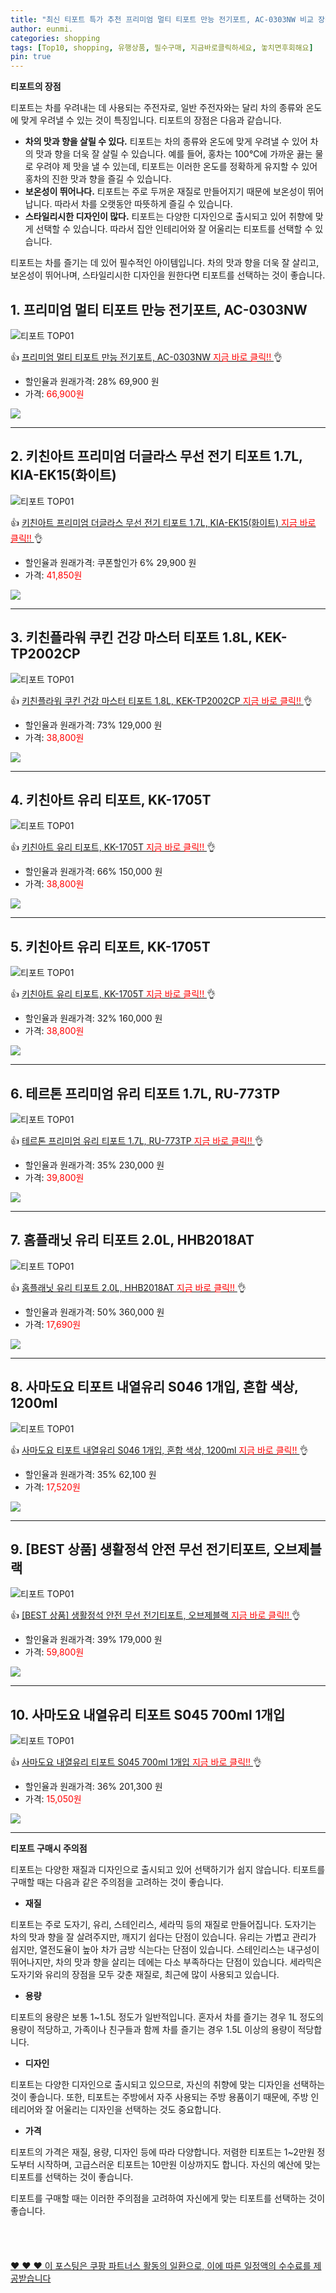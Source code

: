 ```yaml
---
title: "최신 티포트 특가 추천 프리미엄 멀티 티포트 만능 전기포트, AC-0303NW 비교 장점"
author: eunmi.
categories: shopping
tags: [Top10, shopping, 유행상품, 필수구매, 지금바로클릭하세요, 놓치면후회해요]
pin: true
---
```

**티포트의 장점**

티포트는 차를 우려내는 데 사용되는 주전자로, 일반 주전자와는 달리 차의 종류와 온도에 맞게 우려낼 수 있는 것이 특징입니다. 티포트의 장점은 다음과 같습니다.

* **차의 맛과 향을 살릴 수 있다.** 티포트는 차의 종류와 온도에 맞게 우려낼 수 있어 차의 맛과 향을 더욱 잘 살릴 수 있습니다. 예를 들어, 홍차는 100℃에 가까운 끓는 물로 우려야 제 맛을 낼 수 있는데, 티포트는 이러한 온도를 정확하게 유지할 수 있어 홍차의 진한 맛과 향을 즐길 수 있습니다.
* **보온성이 뛰어나다.** 티포트는 주로 두꺼운 재질로 만들어지기 때문에 보온성이 뛰어납니다. 따라서 차를 오랫동안 따뜻하게 즐길 수 있습니다.
* **스타일리시한 디자인이 많다.** 티포트는 다양한 디자인으로 출시되고 있어 취향에 맞게 선택할 수 있습니다. 따라서 집안 인테리어와 잘 어울리는 티포트를 선택할 수 있습니다.

티포트는 차를 즐기는 데 있어 필수적인 아이템입니다. 차의 맛과 향을 더욱 잘 살리고, 보온성이 뛰어나며, 스타일리시한 디자인을 원한다면 티포트를 선택하는 것이 좋습니다.

   

## 1. 프리미엄 멀티 티포트 만능 전기포트, AC-0303NW

![티포트 TOP01](https://thumbnail10.coupangcdn.com/thumbnails/remote/230x230ex/image/vendor_inventory/e32e/b9d8cc10996896ec543b50447b65c45af9bdf4038c434c48750006d26c23.jpg)


👍 [프리미엄 멀티 티포트 만능 전기포트, AC-0303NW <font color=red> 지금 바로 클릭!! </font> ](https://link.coupang.com/re/AFFSDP?lptag=AF3617701&subid=GithubCoopas&pageKey=7679802022&traceid=V0-153&itemId=20509686427&vendorItemId=4068920422) 👌 


- 할인율과 원래가격: 28%  69,900   원
- 가격: <span style='color:red'>66,900원</span>

[![](/discount_price.png)](https://link.coupang.com/re/AFFSDP?lptag=AF3617701&subid=GithubCoopas&pageKey=7679802022&traceid=V0-153&itemId=20509686427&vendorItemId=4068920422)

---


   

## 2. 키친아트 프리미엄 더글라스 무선 전기 티포트 1.7L, KIA-EK15(화이트)

![티포트 TOP01](https://thumbnail8.coupangcdn.com/thumbnails/remote/230x230ex/image/retail/images/209510207274816-aa2d3106-89e6-42ba-b31b-f7b5d0d47561.jpg)


👍 [키친아트 프리미엄 더글라스 무선 전기 티포트 1.7L, KIA-EK15(화이트) <font color=red> 지금 바로 클릭!! </font> ](https://link.coupang.com/re/AFFSDP?lptag=AF3617701&subid=GithubCoopas&pageKey=6484523429&traceid=V0-153&itemId=14209435200&vendorItemId=81454908120) 👌 


- 할인율과 원래가격: 쿠폰할인가 6%  29,900   원
- 가격: <span style='color:red'>41,850원</span>

[![](/discount_price.png)](https://link.coupang.com/re/AFFSDP?lptag=AF3617701&subid=GithubCoopas&pageKey=6484523429&traceid=V0-153&itemId=14209435200&vendorItemId=81454908120)

---


   

## 3. 키친플라워 쿠킨 건강 마스터 티포트 1.8L, KEK-TP2002CP

![티포트 TOP01](https://thumbnail8.coupangcdn.com/thumbnails/remote/230x230ex/image/retail/images/1850197773448713-283a9b55-c5ff-424c-b348-697aaa4da733.jpg)


👍 [키친플라워 쿠킨 건강 마스터 티포트 1.8L, KEK-TP2002CP <font color=red> 지금 바로 클릭!! </font> ](https://link.coupang.com/re/AFFSDP?lptag=AF3617701&subid=GithubCoopas&pageKey=7450496534&traceid=V0-153&itemId=19395108812&vendorItemId=3897713711) 👌 


- 할인율과 원래가격: 73%  129,000   원
- 가격: <span style='color:red'>38,800원</span>

[![](/discount_price.png)](https://link.coupang.com/re/AFFSDP?lptag=AF3617701&subid=GithubCoopas&pageKey=7450496534&traceid=V0-153&itemId=19395108812&vendorItemId=3897713711)

---


   

## 4. 키친아트 유리 티포트, KK-1705T

![티포트 TOP01](https://thumbnail7.coupangcdn.com/thumbnails/remote/230x230ex/image/retail/images/1408871165667646-42e3d30c-c144-4b7e-9384-83e7d825d3e1.jpg)


👍 [키친아트 유리 티포트, KK-1705T <font color=red> 지금 바로 클릭!! </font> ](https://link.coupang.com/re/AFFSDP?lptag=AF3617701&subid=GithubCoopas&pageKey=4839684957&traceid=V0-153&itemId=6253489573&vendorItemId=73549204416) 👌 


- 할인율과 원래가격: 66%  150,000   원
- 가격: <span style='color:red'>38,800원</span>

[![](/discount_price.png)](https://link.coupang.com/re/AFFSDP?lptag=AF3617701&subid=GithubCoopas&pageKey=4839684957&traceid=V0-153&itemId=6253489573&vendorItemId=73549204416)

---


   

## 5. 키친아트 유리 티포트, KK-1705T

![티포트 TOP01](https://thumbnail7.coupangcdn.com/thumbnails/remote/230x230ex/image/retail/images/1408871165667646-42e3d30c-c144-4b7e-9384-83e7d825d3e1.jpg)


👍 [키친아트 유리 티포트, KK-1705T <font color=red> 지금 바로 클릭!! </font> ](https://link.coupang.com/re/AFFSDP?lptag=AF3617701&subid=GithubCoopas&pageKey=4839684957&traceid=V0-153&itemId=6253489573&vendorItemId=73549204416) 👌 


- 할인율과 원래가격: 32%  160,000   원
- 가격: <span style='color:red'>38,800원</span>

[![](/discount_price.png)](https://link.coupang.com/re/AFFSDP?lptag=AF3617701&subid=GithubCoopas&pageKey=4839684957&traceid=V0-153&itemId=6253489573&vendorItemId=73549204416)

---


   

## 6. 테르톤 프리미엄 유리 티포트 1.7L, RU-773TP

![티포트 TOP01](https://thumbnail10.coupangcdn.com/thumbnails/remote/230x230ex/image/retail/images/2428465885062269-9983fcaf-73e5-46ce-86db-170d9e6db8a3.jpg)


👍 [테르톤 프리미엄 유리 티포트 1.7L, RU-773TP <font color=red> 지금 바로 클릭!! </font> ](https://link.coupang.com/re/AFFSDP?lptag=AF3617701&subid=GithubCoopas&pageKey=6953978559&traceid=V0-153&itemId=16905997954&vendorItemId=70568387084) 👌 


- 할인율과 원래가격: 35%  230,000   원
- 가격: <span style='color:red'>39,800원</span>

[![](/discount_price.png)](https://link.coupang.com/re/AFFSDP?lptag=AF3617701&subid=GithubCoopas&pageKey=6953978559&traceid=V0-153&itemId=16905997954&vendorItemId=70568387084)

---


   

## 7. 홈플래닛 유리 티포트 2.0L, HHB2018AT

![티포트 TOP01](https://thumbnail10.coupangcdn.com/thumbnails/remote/230x230ex/image/retail/images/150412524900047-f746ef39-cdd3-475a-bc92-a8f64a95ea62.jpg)


👍 [홈플래닛 유리 티포트 2.0L, HHB2018AT <font color=red> 지금 바로 클릭!! </font> ](https://link.coupang.com/re/AFFSDP?lptag=AF3617701&subid=GithubCoopas&pageKey=1539744911&traceid=V0-153&itemId=2637782630&vendorItemId=70628646335) 👌 


- 할인율과 원래가격: 50%  360,000   원
- 가격: <span style='color:red'>17,690원</span>

[![](/discount_price.png)](https://link.coupang.com/re/AFFSDP?lptag=AF3617701&subid=GithubCoopas&pageKey=1539744911&traceid=V0-153&itemId=2637782630&vendorItemId=70628646335)

---


   

## 8. 사마도요 티포트 내열유리 S046 1개입, 혼합 색상, 1200ml

![티포트 TOP01](https://thumbnail6.coupangcdn.com/thumbnails/remote/230x230ex/image/retail/images/2020/02/06/14/5/e0ef9d39-dfd8-4df2-a896-aadcfbc0653c.jpg)


👍 [사마도요 티포트 내열유리 S046 1개입, 혼합 색상, 1200ml <font color=red> 지금 바로 클릭!! </font> ](https://link.coupang.com/re/AFFSDP?lptag=AF3617701&subid=GithubCoopas&pageKey=1821870685&traceid=V0-153&itemId=3100079581&vendorItemId=70231182097) 👌 


- 할인율과 원래가격: 35%  62,100   원
- 가격: <span style='color:red'>17,520원</span>

[![](/discount_price.png)](https://link.coupang.com/re/AFFSDP?lptag=AF3617701&subid=GithubCoopas&pageKey=1821870685&traceid=V0-153&itemId=3100079581&vendorItemId=70231182097)

---


   

## 9. [BEST 상품] 생활정석 안전 무선 전기티포트, 오브제블랙

![티포트 TOP01](https://thumbnail7.coupangcdn.com/thumbnails/remote/230x230ex/image/vendor_inventory/f57a/c7ccedb47e1d252445d70dc53b4713619ac42ffedf61c89f47d4b1e88f68.jpg)


👍 [[BEST 상품] 생활정석 안전 무선 전기티포트, 오브제블랙 <font color=red> 지금 바로 클릭!! </font> ](https://link.coupang.com/re/AFFSDP?lptag=AF3617701&subid=GithubCoopas&pageKey=7619530413&traceid=V0-153&itemId=20198092835&vendorItemId=87237124625) 👌 


- 할인율과 원래가격: 39%  179,000   원
- 가격: <span style='color:red'>59,800원</span>

[![](/discount_price.png)](https://link.coupang.com/re/AFFSDP?lptag=AF3617701&subid=GithubCoopas&pageKey=7619530413&traceid=V0-153&itemId=20198092835&vendorItemId=87237124625)

---


   

## 10. 사마도요 내열유리 티포트 S045 700ml 1개입

![티포트 TOP01](https://thumbnail10.coupangcdn.com/thumbnails/remote/230x230ex/image/product/image/vendoritem/2018/08/01/3002449198/8eb5a866-add7-4206-aefc-cc1c77849904.jpg)


👍 [사마도요 내열유리 티포트 S045 700ml 1개입 <font color=red> 지금 바로 클릭!! </font> ](https://link.coupang.com/re/AFFSDP?lptag=AF3617701&subid=GithubCoopas&pageKey=1821870685&traceid=V0-153&itemId=2370862&vendorItemId=4585722367) 👌 


- 할인율과 원래가격: 36%  201,300   원
- 가격: <span style='color:red'>15,050원</span>

[![](/discount_price.png)](https://link.coupang.com/re/AFFSDP?lptag=AF3617701&subid=GithubCoopas&pageKey=1821870685&traceid=V0-153&itemId=2370862&vendorItemId=4585722367)

---
**티포트 구매시 주의점**

티포트는 다양한 재질과 디자인으로 출시되고 있어 선택하기가 쉽지 않습니다. 티포트를 구매할 때는 다음과 같은 주의점을 고려하는 것이 좋습니다.

* **재질**

티포트는 주로 도자기, 유리, 스테인리스, 세라믹 등의 재질로 만들어집니다. 도자기는 차의 맛과 향을 잘 살려주지만, 깨지기 쉽다는 단점이 있습니다. 유리는 가볍고 관리가 쉽지만, 열전도율이 높아 차가 금방 식는다는 단점이 있습니다. 스테인리스는 내구성이 뛰어나지만, 차의 맛과 향을 살리는 데에는 다소 부족하다는 단점이 있습니다. 세라믹은 도자기와 유리의 장점을 모두 갖춘 재질로, 최근에 많이 사용되고 있습니다.

* **용량**

티포트의 용량은 보통 1~1.5L 정도가 일반적입니다. 혼자서 차를 즐기는 경우 1L 정도의 용량이 적당하고, 가족이나 친구들과 함께 차를 즐기는 경우 1.5L 이상의 용량이 적당합니다.

* **디자인**

티포트는 다양한 디자인으로 출시되고 있으므로, 자신의 취향에 맞는 디자인을 선택하는 것이 좋습니다. 또한, 티포트는 주방에서 자주 사용되는 주방 용품이기 때문에, 주방 인테리어와 잘 어울리는 디자인을 선택하는 것도 중요합니다.

* **가격**

티포트의 가격은 재질, 용량, 디자인 등에 따라 다양합니다. 저렴한 티포트는 1~2만원 정도부터 시작하며, 고급스러운 티포트는 10만원 이상까지도 합니다. 자신의 예산에 맞는 티포트를 선택하는 것이 좋습니다.

티포트를 구매할 때는 이러한 주의점을 고려하여 자신에게 맞는 티포트를 선택하는 것이 좋습니다.<br><br><br><br><br> [ ❤ ❤ ❤ 이 포스팅은 쿠팡 파트너스 활동의 일환으로, 이에 따른 일정액의 수수료를 제공받습니다](https://link.coupang.com/a/bcEFyh)